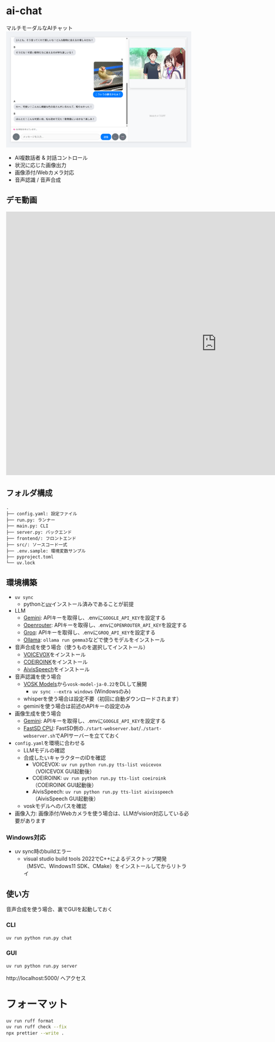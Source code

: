 # ai-chat

マルチモーダルなAIチャット
![](./screenshot/img1.png)

- AI複数話者 & 対話コントロール
- 状況に応じた画像出力
- 画像添付/Webカメラ対応
- 音声認識 / 音声合成

## デモ動画

<iframe width="1144" height="715" src="https://www.youtube.com/embed/ioRYvKl0VoE" title="ai-chat demo" frameborder="0" allow="accelerometer; autoplay; clipboard-write; encrypted-media; gyroscope; picture-in-picture; web-share" referrerpolicy="strict-origin-when-cross-origin" allowfullscreen></iframe>

## フォルダ構成

```
.
├── config.yaml: 設定ファイル
├── run.py: ランナー
├── main.py: CLI
├── server.py: バックエンド
├── frontend/: フロントエンド
├── src/: ソースコード一式
├── .env.sample: 環境変数サンプル
├── pyproject.toml
└── uv.lock
```

## 環境構築

- `uv sync`
    - pythonと[uv](https://github.com/astral-sh/uv)インストール済みであることが前提
- LLM
    - [Gemini](https://aistudio.google.com/apikey): APIキーを取得し、.envに`GOOGLE_API_KEY`を設定する
    - [Openrouter](https://openrouter.ai/): APIキーを取得し、.envに`OPENROUTER_API_KEY`を設定する
    - [Groq](https://console.groq.com/home): APIキーを取得し、.envに`GROQ_API_KEY`を設定する
    - [Ollama](https://ollama.com/): `ollama run gemma3`などで使うモデルをインストール
- 音声合成を使う場合（使うものを選択してインストール）
    - [VOICEVOX](https://voicevox.hiroshiba.jp/)をインストール
    - [COEIROINK](https://coeiroink.com/download)をインストール
    - [AivisSpeech](https://aivis-project.com/)をインストール
- 音声認識を使う場合
    - [VOSK Models](https://alphacephei.com/vosk/models)から`vosk-model-ja-0.22`をDLして展開
        - `uv sync --extra windows` (Windowsのみ)
    - whisperを使う場合は設定不要（初回に自動ダウンロードされます）
    - geminiを使う場合は前述のAPIキーの設定のみ
- 画像生成を使う場合
    - [Gemini](https://aistudio.google.com/apikey): APIキーを取得し、.envに`GOOGLE_API_KEY`を設定する
    - [FastSD CPU](https://github.com/rupeshs/fastsdcpu): FastSD側の`./start-webserver.bat`/`./start-webserver.sh`でAPIサーバーを立てておく
- `config.yaml`を環境に合わせる
    - LLMモデルの確認
    - 合成したいキャラクターのIDを確認
        - VOICEVOX: `uv run python run.py tts-list voicevox`（VOICEVOX GUI起動後）
        - COEIROINK: `uv run python run.py tts-list coeiroink`（COEIROINK GUI起動後）
        - AivisSpeech: `uv run python run.py tts-list aivisspeech`（AivisSpeech GUI起動後）
    - voskモデルへのパスを確認
- 画像入力: 画像添付/Webカメラを使う場合は、LLMがvision対応している必要があります

### Windows対応

- uv sync時のbuildエラー
    - visual studio build tools 2022でC++によるデスクトップ開発（MSVC、Windows11 SDK、CMake）をインストールしてからリトライ

## 使い方

音声合成を使う場合、裏でGUIを起動しておく

### CLI

```sh
uv run python run.py chat
```

### GUI

```sh
uv run python run.py server
```

http://localhost:5000/ へアクセス

# フォーマット

```sh
uv run ruff format
uv run ruff check --fix
npx prettier --write .
```
